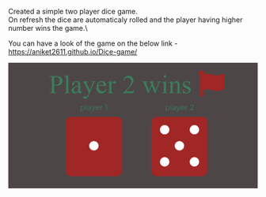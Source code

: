 Created a simple two player dice game.\
On refresh the dice are automaticaly rolled and the player having higher number wins the game.\

You can have a look of the game on the below link - 
https://aniket2611.github.io/Dice-game/

![game-image](/images/game.png)
